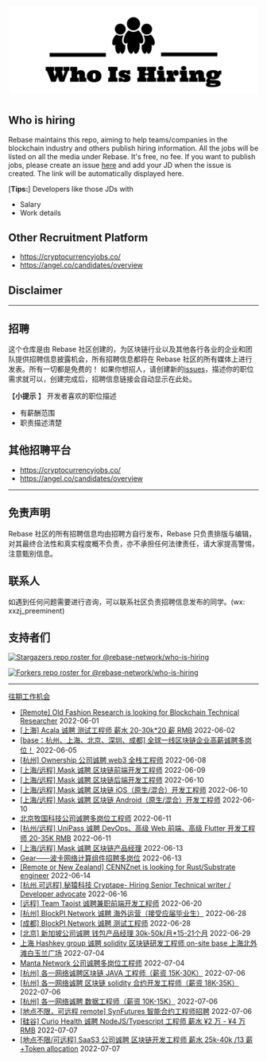 <div align="center">
  <img src="./banner.png" style="margin: 0 auto 10px;" width="500"/>
</div>


## Who is hiring
Rebase maintains this repo, aiming to help teams/companies in the blockchain industry and others publish hiring information. All the jobs will be listed on all the media under Rebase. It's free, no fee.
If you want to publish jobs, please create an issue [here](https://github.com/rebase-network/who-is-hiring/issues/) and add your JD when the issue is created. The link will be automatically displayed here.

[**Tips:**]
Developers like those JDs with
- Salary
- Work details

## Other Recruitment Platform

- https://cryptocurrencyjobs.co/
- https://angel.co/candidates/overview

## Disclaimer

---

## 招聘
这个仓库是由 Rebase 社区创建的，为区块链行业以及其他各行各业的企业和团队提供招聘信息披露机会，所有招聘信息都将在 Rebase 社区的所有媒体上进行发表。所有一切都是免费的！
如果你想招人，请创建新的[issues](https://github.com/rebase-network/who-is-hiring/issues/)，描述你的职位需求就可以，创建完成后，招聘信息链接会自动显示在此处。

【**小提示**  】
开发者喜欢的职位描述
- 有薪酬范围
- 职责描述清楚

## 其他招聘平台
- https://cryptocurrencyjobs.co/
- https://angel.co/candidates/overview

---

## 免责声明

Rebase 社区的所有招聘信息均由招聘方自行发布，Rebase 只负责排版与编辑，对其最终合法性和真实程度概不负责，亦不承担任何法律责任，请大家提高警惕，注意甄别信息。

## 联系人
如遇到任何问题需要进行咨询，可以联系社区负责招聘信息发布的同学。(wx: xxzj_preeminent)

## 支持者们
[![Stargazers repo roster for @rebase-network/who-is-hiring](https://reporoster.com/stars/rebase-network/who-is-hiring)](https://github.com/rebase-network/who-is-hiring/stargazers)

[![Forkers repo roster for @rebase-network/who-is-hiring](https://reporoster.com/forks/rebase-network/who-is-hiring)](https://github.com/rebase-network/who-is-hiring/network/members)

---

[往期工作机会](./jobs.md)

- [[Remote] Old Fashion Research  is looking for Blockchain Technical Researcher](https://github.com/rebase-network/who-is-hiring/issues/135) 2022-06-01
- [[上海] Acala 诚聘 测试工程师 薪水 20-30k*20 薪 RMB](https://github.com/rebase-network/who-is-hiring/issues/136) 2022-06-02
- [[base：杭州、上海、北京、深圳、成都] 全球一线区块链企业高薪诚聘多岗位！](https://github.com/rebase-network/who-is-hiring/issues/137) 2022-06-05
- [[杭州] Ownership 公司诚聘 web3 全栈工程师](https://github.com/rebase-network/who-is-hiring/issues/138) 2022-06-08
- [[上海/远程] Mask 诚聘 区块链前端开发工程师](https://github.com/rebase-network/who-is-hiring/issues/139) 2022-06-09
- [[上海/远程] Mask 诚聘  区块链后端开发工程师](https://github.com/rebase-network/who-is-hiring/issues/140) 2022-06-10
- [[上海/远程] Mask 诚聘 区块链 iOS（原生/混合）开发工程师](https://github.com/rebase-network/who-is-hiring/issues/141) 2022-06-10
- [[上海/远程] Mask 诚聘 区块链 Android（原生/混合）开发工程师](https://github.com/rebase-network/who-is-hiring/issues/142) 2022-06-10
- [北京牧国科技公司诚聘多岗位工程师](https://github.com/rebase-network/who-is-hiring/issues/143) 2022-06-11
- [[杭州/远程] UniPass 诚聘 DevOps、高级 Web 前端、高级 Flutter 开发工程师 20-35K RMB](https://github.com/rebase-network/who-is-hiring/issues/144) 2022-06-11
- [[上海/远程] Mask 诚聘 区块链产品经理](https://github.com/rebase-network/who-is-hiring/issues/145) 2022-06-13
- [Gear——波卡网络计算组件招聘多岗位](https://github.com/rebase-network/who-is-hiring/issues/146) 2022-06-13
- [[Remote or New Zealand] CENNZnet is looking for Rust/Substrate engineer](https://github.com/rebase-network/who-is-hiring/issues/147) 2022-06-14
- [[杭州 可远程] 秘猿科技 Cryptape- Hiring Senior Technical writer / Developer advocate](https://github.com/rebase-network/who-is-hiring/issues/148) 2022-06-16
- [[远程] Team Taoist 诚聘兼职前端开发工程师](https://github.com/rebase-network/who-is-hiring/issues/149) 2022-06-20
- [[杭州] BlockPI Network 诚聘 海外运营（接受应届毕业生）](https://github.com/rebase-network/who-is-hiring/issues/150) 2022-06-28
- [[成都] BlockPI Network 诚聘 测试工程师](https://github.com/rebase-network/who-is-hiring/issues/151) 2022-06-28
- [[北京] 新加坡公司诚聘 钱包产品经理 30k-50k/月*15-21个月](https://github.com/rebase-network/who-is-hiring/issues/152) 2022-06-29
- [上海 Hashkey group 诚聘 solidity 区块链研发工程师  on-site base 上海北外滩白玉兰广场](https://github.com/rebase-network/who-is-hiring/issues/153) 2022-07-04
- [ Manta Network  公司诚聘多岗位工程师](https://github.com/rebase-network/who-is-hiring/issues/154) 2022-07-04
- [[杭州] 各一网络诚聘区块链 JAVA 工程师（薪资 15K-30K）](https://github.com/rebase-network/who-is-hiring/issues/155) 2022-07-06
- [[杭州] 各一网络诚聘 区块链 solidity 合约开发工程师（薪资 18K-35K）](https://github.com/rebase-network/who-is-hiring/issues/156) 2022-07-06
- [[杭州] 各一网络诚聘 数据工程师（薪资 10K-15K）](https://github.com/rebase-network/who-is-hiring/issues/157) 2022-07-06
- [[地点不限，可远程 remote] SynFutures 智能合约工程师招聘](https://github.com/rebase-network/who-is-hiring/issues/158) 2022-07-06
- [[硅谷] Curio Health 诚聘 NodeJS/Typescript 工程师 薪水 ¥2 万 - ¥4 万 RMB](https://github.com/rebase-network/who-is-hiring/issues/159) 2022-07-07
- [[地点不限/可远程] SaaS3 公司诚聘 区块链开发工程师 薪水 25k-40k /13 薪 +Token allocation](https://github.com/rebase-network/who-is-hiring/issues/160) 2022-07-07
